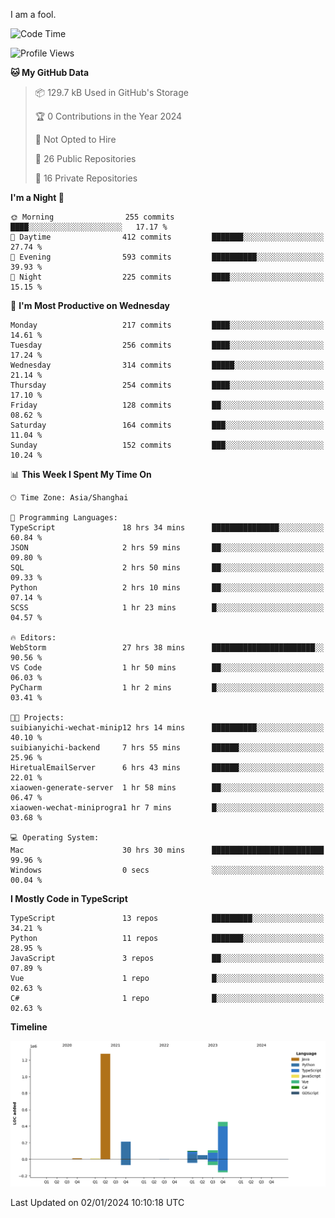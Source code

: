 I am a fool.

<!--START_SECTION:waka-->
![Code Time](http://img.shields.io/badge/Code%20Time-1%2C038%20hrs%2027%20mins-blue)

![Profile Views](http://img.shields.io/badge/Profile%20Views-1-blue)

**🐱 My GitHub Data** 

> 📦 129.7 kB Used in GitHub's Storage 
 > 
> 🏆 0 Contributions in the Year 2024
 > 
> 🚫 Not Opted to Hire
 > 
> 📜 26 Public Repositories 
 > 
> 🔑 16 Private Repositories 
 > 
**I'm a Night 🦉** 

```text
🌞 Morning                255 commits         ████░░░░░░░░░░░░░░░░░░░░░   17.17 % 
🌆 Daytime                412 commits         ███████░░░░░░░░░░░░░░░░░░   27.74 % 
🌃 Evening                593 commits         ██████████░░░░░░░░░░░░░░░   39.93 % 
🌙 Night                  225 commits         ████░░░░░░░░░░░░░░░░░░░░░   15.15 % 
```
📅 **I'm Most Productive on Wednesday** 

```text
Monday                   217 commits         ████░░░░░░░░░░░░░░░░░░░░░   14.61 % 
Tuesday                  256 commits         ████░░░░░░░░░░░░░░░░░░░░░   17.24 % 
Wednesday                314 commits         █████░░░░░░░░░░░░░░░░░░░░   21.14 % 
Thursday                 254 commits         ████░░░░░░░░░░░░░░░░░░░░░   17.10 % 
Friday                   128 commits         ██░░░░░░░░░░░░░░░░░░░░░░░   08.62 % 
Saturday                 164 commits         ███░░░░░░░░░░░░░░░░░░░░░░   11.04 % 
Sunday                   152 commits         ███░░░░░░░░░░░░░░░░░░░░░░   10.24 % 
```


📊 **This Week I Spent My Time On** 

```text
🕑︎ Time Zone: Asia/Shanghai

💬 Programming Languages: 
TypeScript               18 hrs 34 mins      ███████████████░░░░░░░░░░   60.84 % 
JSON                     2 hrs 59 mins       ██░░░░░░░░░░░░░░░░░░░░░░░   09.80 % 
SQL                      2 hrs 50 mins       ██░░░░░░░░░░░░░░░░░░░░░░░   09.33 % 
Python                   2 hrs 10 mins       ██░░░░░░░░░░░░░░░░░░░░░░░   07.14 % 
SCSS                     1 hr 23 mins        █░░░░░░░░░░░░░░░░░░░░░░░░   04.57 % 

🔥 Editors: 
WebStorm                 27 hrs 38 mins      ███████████████████████░░   90.56 % 
VS Code                  1 hr 50 mins        ██░░░░░░░░░░░░░░░░░░░░░░░   06.03 % 
PyCharm                  1 hr 2 mins         █░░░░░░░░░░░░░░░░░░░░░░░░   03.41 % 

🐱‍💻 Projects: 
suibianyichi-wechat-minip12 hrs 14 mins      ██████████░░░░░░░░░░░░░░░   40.10 % 
suibianyichi-backend     7 hrs 55 mins       ██████░░░░░░░░░░░░░░░░░░░   25.96 % 
HiretualEmailServer      6 hrs 43 mins       ██████░░░░░░░░░░░░░░░░░░░   22.01 % 
xiaowen-generate-server  1 hr 58 mins        ██░░░░░░░░░░░░░░░░░░░░░░░   06.47 % 
xiaowen-wechat-miniprogra1 hr 7 mins         █░░░░░░░░░░░░░░░░░░░░░░░░   03.68 % 

💻 Operating System: 
Mac                      30 hrs 30 mins      █████████████████████████   99.96 % 
Windows                  0 secs              ░░░░░░░░░░░░░░░░░░░░░░░░░   00.04 % 
```

**I Mostly Code in TypeScript** 

```text
TypeScript               13 repos            █████████░░░░░░░░░░░░░░░░   34.21 % 
Python                   11 repos            ███████░░░░░░░░░░░░░░░░░░   28.95 % 
JavaScript               3 repos             ██░░░░░░░░░░░░░░░░░░░░░░░   07.89 % 
Vue                      1 repo              █░░░░░░░░░░░░░░░░░░░░░░░░   02.63 % 
C#                       1 repo              █░░░░░░░░░░░░░░░░░░░░░░░░   02.63 % 
```



**Timeline**

![Lines of Code chart](https://raw.githubusercontent.com/VeejaLiu/VeejaLiu/master/assets/bar_graph.png)


 Last Updated on 02/01/2024 10:10:18 UTC
<!--END_SECTION:waka-->
